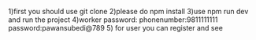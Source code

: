 1)first you should use git clone 
2)please do npm install
3)use npm run dev and run the project 
4)worker password:
  phonenumber:9811111111
  password:pawansubedi@789
5) for user you can register and see
